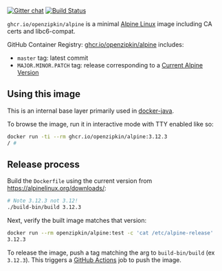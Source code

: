[![Gitter chat](http://img.shields.io/badge/gitter-join%20chat%20%E2%86%92-brightgreen.svg)](https://gitter.im/openzipkin/zipkin)
[![Build Status](https://github.com/openzipkin/docker-alpine/workflows/test/badge.svg)](https://github.com/openzipkin/docker-alpine/actions?query=workflow%3Atest)

`ghcr.io/openzipkin/alpine` is a minimal [Alpine Linux](https://alpinelinux.org) image including
CA certs and libc6-compat.

GitHub Container Registry: [ghcr.io/openzipkin/alpine](https://github.com/orgs/openzipkin/packages/container/package/alpine) includes:
 * `master` tag: latest commit
 * `MAJOR.MINOR.PATCH` tag: release corresponding to a [Current Alpine Version](https://alpinelinux.org/downloads/)

## Using this image
This is an internal base layer primarily used in [docker-java](https://github.com/openzipkin/docker-java).

To browse the image, run it in interactive mode with TTY enabled like so:
```bash
docker run -ti --rm ghcr.io/openzipkin/alpine:3.12.3
/ #
```

## Release process
Build the `Dockerfile` using the current version from https://alpinelinux.org/downloads/:
```bash
# Note 3.12.3 not 3.12!
./build-bin/build 3.12.3
```

Next, verify the built image matches that version:
```bash
docker run --rm openzipkin/alpine:test -c 'cat /etc/alpine-release'
3.12.3
```

To release the image, push a tag matching the arg to `build-bin/build` (ex `3.12.3`).
This triggers a [GitHub Actions](https://github.com/openzipkin/docker-alpine/actions) job to push the image.
